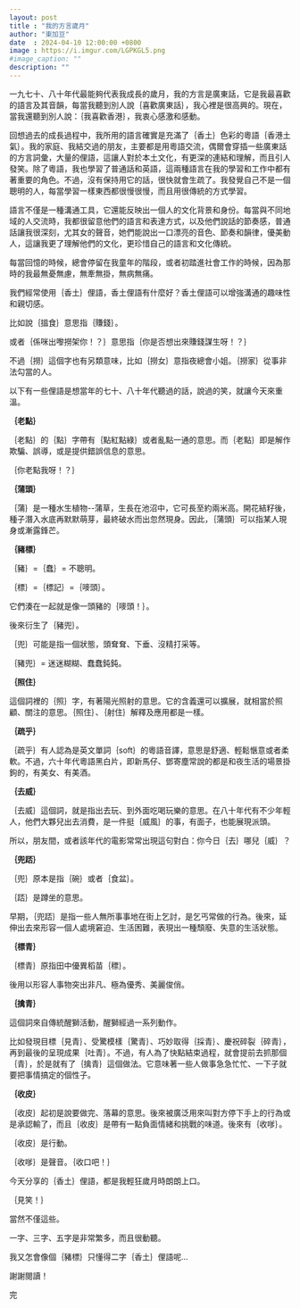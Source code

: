 ```yaml
---
layout: post
title : "我的方言歲月"
author: "東加豆"
date  : 2024-04-10 12:00:00 +0800
image : https://i.imgur.com/LGPKGL5.png
#image_caption: ""
description: ""
---
```


一九七十、八十年代最能夠代表我成長的歲月，我的方言是廣東話，它是我最喜歡的語言及其音韻，每當我聽到別人說｛喜歡廣東話｝，我心裡是很高興的。現在，當我還聽到別人說：｛我喜歡香港｝，我衷心感激和感動。

<!--more-->

回想過去的成長過程中，我所用的語言確實是充滿了｛香土｝色彩的粵語｛香港土氣｝。我的家庭、我結交過的朋友，主要都是用粵語交流，偶爾會穿插一些廣東話的方言詞彙，大量的俚語，這讓人對於本土文化，有更深的連結和理解，而且引人發笑。除了粵語，我也學習了普通話和英語，這兩種語言在我的學習和工作中都有著重要的角色。不過，沒有保持用它的話，很快就會生疏了。我發覺自己不是一個聰明的人，每當學習一樣東西都很慢很慢，而且用很傳統的方式學習。

語言不僅是一種溝通工具，它還能反映出一個人的文化背景和身份。每當與不同地域的人交流時，我都很留意他們的語言和表達方式，以及他們說話的節奏感，普通話讓我很深刻，尤其女的聲音，她們能說出一口漂亮的音色、節奏和韻律，優美動人，這讓我更了理解他們的文化，更珍惜自己的語言和文化傳統。

每當回憶的時候，總會停留在我童年的階段，或者初踏進社會工作的時候，因為那時的我最無憂無慮，無牽無掛，無病無痛。

我們經常使用｛香土｝俚語，香土俚語有什麼好？香土俚語可以增強溝通的趣味性和親切感。

比如說｛搵食｝意思指｛賺錢｝。

或者｛係咪出嚟撈架你！？｝意思指｛你是否想出來賺錢謀生呀！？｝

不過｛撈｝這個字也有另類意味，比如｛撈女｝意指夜總會小姐。｛撈家｝從事非法勾當的人。

以下有一些俚語是想當年的七十、八十年代聽過的話，說過的笑，就讓今天來重溫。

__｛老點｝__

｛老點｝的｛點｝字帶有｛點紅點綠｝或者亂點一通的意思。而｛老點｝即是解作欺騙、誤導，或是提供錯誤信息的意思。

｛你老點我呀！？｝

__｛蒲頭｝__

｛蒲｝是一種水生植物--蒲草，生長在池沼中，它可長至約兩米高。開花結籽後，種子潛入水底再默默萌芽，最終破水而出忽然現身。因此，｛蒲頭｝可以指某人現身或漸露鋒芒。

__｛豬標｝__

｛豬｝=｛蠢｝= 不聰明。

｛標｝=｛標記｝=｛嘜頭｝。

它們湊在一起就是像一頭豬的｛嘜頭！｝。

後來衍生了｛豬兜｝。

｛兜｝可能是指一個狀態，頭耷耷、下垂、沒精打采等。

｛豬兜｝= 迷迷糊糊、蠢蠢鈍鈍。

__｛照住｝__

這個詞裡的｛照｝字，有著陽光照射的意思。它的含義還可以擴展，就相當於照顧、關注的意思。｛照住｝、｛射住｝解釋及應用都是一樣。

__｛疏乎｝__

｛疏乎｝有人認為是英文單詞｛soft｝的粵語音譯，意思是舒適、輕鬆愜意或者柔軟。不過，六十年代粵語黑白片，即新馬仔、鄧寄塵常說的都是和夜生活的場景掛鉤的，有美女、有美酒。

__｛去威｝__

｛去威｝這個詞，就是指出去玩、到外面吃喝玩樂的意思。在八十年代有不少年輕人，他們大夥兒出去消費，是一件挺｛威風｝的事，有面子，也能展現派頭。

所以，朋友間，或者該年代的電影常常出現這句對白：你今日｛去｝哪兒｛威｝？

__｛兜踎｝__

｛兜｝原本是指｛碗｝或者｛食盆｝。

｛踎｝是蹲坐的意思。

早期，｛兜踎｝是指一些人無所事事地在街上乞討，是乞丐常做的行為。後來，延伸出去來形容一個人處境窘迫、生活困難，表現出一種頹廢、失意的生活狀態。

__｛標青｝__

｛標青｝原指田中優異稻苗｛䅺｝。

後用以形容人事物突出非凡、極為優秀、美麗俊俏。

__｛擒青｝__

這個詞來自傳統醒獅活動，醒獅經過一系列動作。

比如發現目標｛見青｝、受驚模樣｛驚青｝、巧妙取得｛採青｝、慶祝碎裂｛碎青｝，再到最後的呈現成果｛吐青｝。不過，有人為了快點結束過程，就會提前去抓那個｛青｝，於是就有了｛擒青｝這個做法。它意味著一些人做事急急忙忙、一下子就要把事情搞定的個性子。

__｛收皮｝__

｛收皮｝起初是說要做完、落幕的意思。後來被廣泛用來叫對方停下手上的行為或是承認輸了，而且｛收皮｝是帶有一點負面情緒和挑戰的味道。後來有｛收嗲｝。

｛收皮｝是行動。

｛收嗲｝是聲音。｛收口吧！｝

今天分享的｛香土｝俚語，都是我輕狂歲月時朗朗上口。

｛見笑！｝

當然不僅這些。

一字、三字、五字是非常繁多，而且很動聽。

我又怎會像個｛豬標｝只懂得二字｛香土｝俚語呢...

謝謝閱讀！

完

<!--END-->